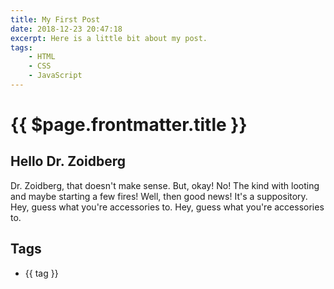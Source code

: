 ```yaml
---
title: My First Post
date: 2018-12-23 20:47:18
excerpt: Here is a little bit about my post.
tags:
    - HTML
    - CSS
    - JavaScript
---
```


# {{ $page.frontmatter.title }}

## Hello Dr. Zoidberg

Dr. Zoidberg, that doesn't make sense. But, okay! No! The kind with looting and maybe starting a few fires! Well, then good news! It's a suppository. Hey, guess what you're accessories to. Hey, guess what you're accessories to.

## Tags 
<ul>
    <li v-for="tag in $page.frontmatter.tags">{{ tag }}</li>
</ul>
